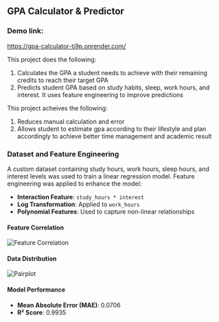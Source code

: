 ## GPA Calculator & Predictor

### Demo link: 
https://gpa-calculator-tj9p.onrender.com/

This project does the following:
1. Calculates the GPA a student needs to achieve with their remaining credits to reach their target GPA
2. Predicts student GPA based on study habits, sleep, work hours, and interest. It uses feature engineering to improve predictions

This project acheives the following:
1. Reduces manual calculation and error
2. Allows student to estimate gpa according to their lifestyle and plan accordingly to achieve better time management and academic result

### Dataset and Feature Engineering
A custom dataset containing study hours, work hours, sleep hours, and interest levels was used to train a linear regression model. Feature engineering was applied to enhance the model:

- **Interaction Feature**: `study_hours * interest`
- **Log Transformation**: Applied to `work_hours`
- **Polynomial Features**: Used to capture non-linear relationships

#### Feature Correlation
![Feature Correlation](images/heatmap.png)

#### Data Distribution
![Pairplot](images/pairplot.png)

#### Model Performance
- **Mean Absolute Error (MAE)**: 0.0706
- **R² Score**: 0.9935


